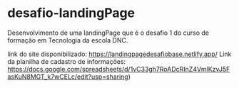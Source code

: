 # desafio-landingPage
Desenvolvimento de uma landingPage que é o desafio 1 do curso de formação em Tecnologia da  escola DNC.

link do site disponibilizado: https://landingpagedesafiobase.netlify.app/
Link da planilha de cadastro de informações: https://docs.google.com/spreadsheets/d/1vC33gh7RoADcRInZ4VmlKzvJ5FasKuN8MGT_k7wCELc/edit?usp=sharing)

